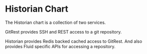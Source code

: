 # Historian Chart

The Historian chart is a collection of two services.

GitRest provides SSH and REST access to a git repository.

Historian provides Redis backed cached access to GitRest. And also provides Fluid specific APIs for accessing
a repository.
